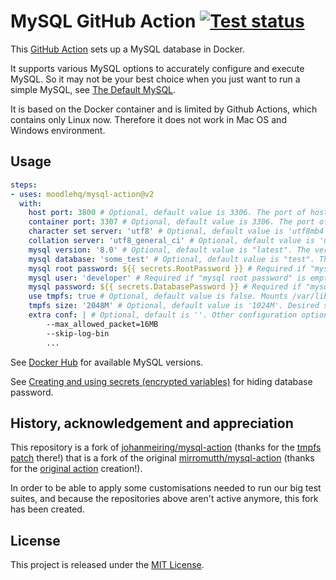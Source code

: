 # MySQL GitHub Action [![Test status](https://github.com/moodlehq/mysql-action/workflows/test/badge.svg)](https://github.com/moodlehq/mysql-action/actions)

This [GitHub Action](https://github.com/features/actions) sets up a MySQL database in Docker.

It supports various MySQL options to accurately configure and execute MySQL. So it may not be your best choice when you just want to run a simple MySQL, see [The Default MySQL](#the-default-mysql).

It is based on the Docker container and is limited by Github Actions, which contains only Linux now. Therefore it does not work in Mac OS and Windows environment.

## Usage

```yaml
steps:
- uses: moodlehq/mysql-action@v2
  with:
    host port: 3800 # Optional, default value is 3306. The port of host
    container port: 3307 # Optional, default value is 3306. The port of container
    character set server: 'utf8' # Optional, default value is 'utf8mb4'. The '--character-set-server' option for mysqld
    collation server: 'utf8_general_ci' # Optional, default value is 'utf8mb4_general_ci'. The '--collation-server' option for mysqld
    mysql version: '8.0' # Optional, default value is "latest". The version of the MySQL
    mysql database: 'some_test' # Optional, default value is "test". The specified database which will be create
    mysql root password: ${{ secrets.RootPassword }} # Required if "mysql user" is empty, default is empty. The root superuser password
    mysql user: 'developer' # Required if "mysql root password" is empty, default is empty. The superuser for the specified database. Can use secrets, too
    mysql password: ${{ secrets.DatabasePassword }} # Required if "mysql user" exists. The password for the "mysql user"
    use tmpfs: true # Optional, default value is false. Mounts /var/lib/mysql to tmpfs (i.e. in RAM) for increased performance
    tmpfs size: '2048M' # Optional, default value is '1024M'. Desired size of above-mentioned tmpfs volume
    extra conf: | # Optional, default is ''. Other configuration options to be added on startup.
        --max_allowed_packet=16MB
        --skip-log-bin
        ...
```

See [Docker Hub](https://hub.docker.com/_/mysql) for available MySQL versions.

See [Creating and using secrets (encrypted variables)](https://help.github.com/en/articles/virtual-environments-for-github-actions#creating-and-using-secrets-encrypted-variables) for hiding database password.

## History, acknowledgement and appreciation
This repository is a fork of [johanmeiring/mysql-action](https://github.com/johanmeiring/mysql-action) (thanks for the [tmpfs patch](https://github.com/johanmeiring/mysql-action/commit/4a26b8c80727ba36919673edc9ceca942a98b1c4) there!) that is a fork of the original [mirromutth/mysql-action](https://github.com/mirromutth/mysql-action) (thanks for the [original action](https://github.com/marketplace/actions/setup-mysql) creation!).

In order to be able to apply some customisations needed to run our big test suites, and because the repositories above aren't active anymore, this fork has been created.

## License

This project is released under the [MIT License](LICENSE).